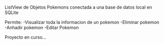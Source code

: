 ListView de Objetos Pokemons conectada a una base de datos local en SQLite

Permite:
	-Visualizar toda la informacion de un pokemon
	-Eliminar pokemon
	-Anhadir pokemon
	-Editar Pokemon

Proyecto en curso...
	
